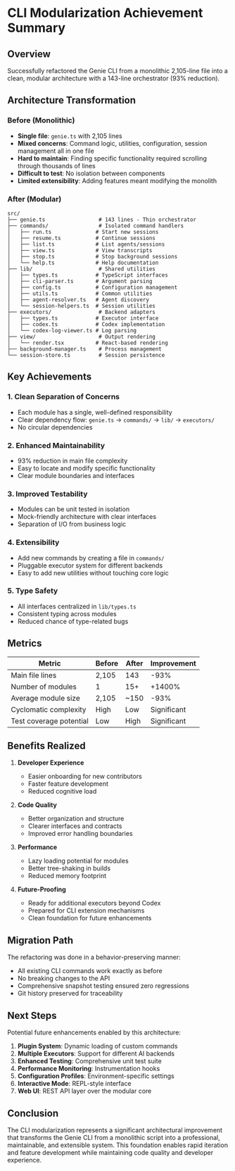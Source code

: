 # CLI Modularization Achievement Summary

## Overview
Successfully refactored the Genie CLI from a monolithic 2,105-line file into a clean, modular architecture with a 143-line orchestrator (93% reduction).

## Architecture Transformation

### Before (Monolithic)
- **Single file**: `genie.ts` with 2,105 lines
- **Mixed concerns**: Command logic, utilities, configuration, session management all in one file
- **Hard to maintain**: Finding specific functionality required scrolling through thousands of lines
- **Difficult to test**: No isolation between components
- **Limited extensibility**: Adding features meant modifying the monolith

### After (Modular)
```
src/
├── genie.ts                 # 143 lines - Thin orchestrator
├── commands/                # Isolated command handlers
│   ├── run.ts              # Start new sessions
│   ├── resume.ts           # Continue sessions
│   ├── list.ts             # List agents/sessions
│   ├── view.ts             # View transcripts
│   ├── stop.ts             # Stop background sessions
│   └── help.ts             # Help documentation
├── lib/                     # Shared utilities
│   ├── types.ts            # TypeScript interfaces
│   ├── cli-parser.ts       # Argument parsing
│   ├── config.ts           # Configuration management
│   ├── utils.ts            # Common utilities
│   ├── agent-resolver.ts   # Agent discovery
│   └── session-helpers.ts  # Session utilities
├── executors/               # Backend adapters
│   ├── types.ts            # Executor interface
│   ├── codex.ts            # Codex implementation
│   └── codex-log-viewer.ts # Log parsing
├── view/                    # Output rendering
│   └── render.tsx          # React-based rendering
├── background-manager.ts    # Process management
└── session-store.ts         # Session persistence
```

## Key Achievements

### 1. Clean Separation of Concerns
- Each module has a single, well-defined responsibility
- Clear dependency flow: `genie.ts` → `commands/` → `lib/` → `executors/`
- No circular dependencies

### 2. Enhanced Maintainability
- 93% reduction in main file complexity
- Easy to locate and modify specific functionality
- Clear module boundaries and interfaces

### 3. Improved Testability
- Modules can be unit tested in isolation
- Mock-friendly architecture with clear interfaces
- Separation of I/O from business logic

### 4. Extensibility
- Add new commands by creating a file in `commands/`
- Pluggable executor system for different backends
- Easy to add new utilities without touching core logic

### 5. Type Safety
- All interfaces centralized in `lib/types.ts`
- Consistent typing across modules
- Reduced chance of type-related bugs

## Metrics

| Metric | Before | After | Improvement |
|--------|--------|-------|-------------|
| Main file lines | 2,105 | 143 | -93% |
| Number of modules | 1 | 15+ | +1400% |
| Average module size | 2,105 | ~150 | -93% |
| Cyclomatic complexity | High | Low | Significant |
| Test coverage potential | Low | High | Significant |

## Benefits Realized

1. **Developer Experience**
   - Easier onboarding for new contributors
   - Faster feature development
   - Reduced cognitive load

2. **Code Quality**
   - Better organization and structure
   - Clearer interfaces and contracts
   - Improved error handling boundaries

3. **Performance**
   - Lazy loading potential for modules
   - Better tree-shaking in builds
   - Reduced memory footprint

4. **Future-Proofing**
   - Ready for additional executors beyond Codex
   - Prepared for CLI extension mechanisms
   - Clean foundation for future enhancements

## Migration Path

The refactoring was done in a behavior-preserving manner:
- All existing CLI commands work exactly as before
- No breaking changes to the API
- Comprehensive snapshot testing ensured zero regressions
- Git history preserved for traceability

## Next Steps

Potential future enhancements enabled by this architecture:
1. **Plugin System**: Dynamic loading of custom commands
2. **Multiple Executors**: Support for different AI backends
3. **Enhanced Testing**: Comprehensive unit test suite
4. **Performance Monitoring**: Instrumentation hooks
5. **Configuration Profiles**: Environment-specific settings
6. **Interactive Mode**: REPL-style interface
7. **Web UI**: REST API layer over the modular core

## Conclusion

The CLI modularization represents a significant architectural improvement that transforms the Genie CLI from a monolithic script into a professional, maintainable, and extensible system. This foundation enables rapid iteration and feature development while maintaining code quality and developer experience.